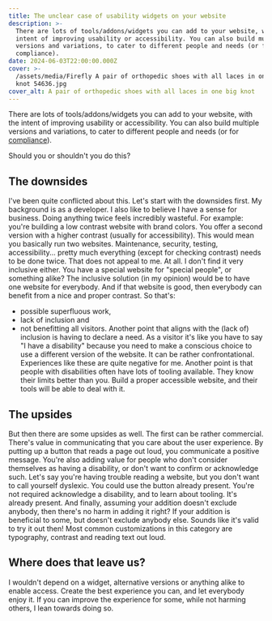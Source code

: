 ```yaml
---
title: The unclear case of usability widgets on your website
description: >-
  There are lots of tools/addons/widgets you can add to your website, with the
  intent of improving usability or accessibility. You can also build multiple
  versions and variations, to cater to different people and needs (or for
  compliance).
date: 2024-06-03T22:00:00.000Z
cover: >-
  /assets/media/Firefly A pair of orthopedic shoes with all laces in one big
  knot 54636.jpg
cover_alt: A pair of orthopedic shoes with all laces in one big knot
---
```


There are lots of tools/addons/widgets you can add to your website, with the intent of improving usability or accessibility. You can also build multiple versions and variations, to cater to different people and needs (or for [compliance](https://www.w3.org/TR/WCAG22/#dfn-conforming-alternate-versions)).

Should you or shouldn't you do this?

## The downsides

I've been quite conflicted about this. Let's start with the downsides first.
My background is as a developer. I also like to believe I have a sense for business. Doing anything twice feels incredibly wasteful.
For example: you're building a low contrast website with brand colors. You offer a second version with a higher contrast (usually for accessibility).
This would mean you basically run two websites. Maintenance, security, testing, accessibility... pretty much everything (except for checking contrast) needs to be done twice. That does not appeal to me. At all.
I don't find it very inclusive either. You have a special website for "special people", or something alike? The inclusive solution (in my opinion) would be to have one website for everybody. And if that website is good, then everybody can benefit from a nice and proper contrast.
So that's:

* possible superfluous work,
* lack of inclusion and
* not benefitting all visitors.
  Another point that aligns with the (lack of) inclusion is having to declare a need. As a visitor it's like you have to say "I have a disability" because you need to make a conscious choice to use a different version of the website. It can be rather confrontational. Experiences like these are quite negative for me.
  Another point is that people with disabilities often have lots of tooling available. They know their limits better than you. Build a proper accessible website, and their tools will be able to deal with it.

## The upsides

But then there are some upsides as well. The first can be rather commercial. There's value in communicating that you care about the user experience. By putting up a button that reads a page out loud, you communicate a positive message.
You're also adding value for people who don't consider themselves as having a disability, or don't want to confirm or acknowledge such. Let's say you're having trouble reading a website, but you don't want to call yourself dyslexic. You could use the button already present. You're not required acknowledge a disability, and to learn about tooling. It's already present.
And finally, assuming your addition doesn't exclude anybody, then there's no harm in adding it right?  If your addition is beneficial to some, but doesn't exclude anybody else. Sounds like it's valid to try it out then!
Most common customizations in this category are typography, contrast and reading text out loud.

## Where does that leave us?

I wouldn't depend on a widget, alternative versions or anything alike to enable access. Create the best experience you can, and let everybody enjoy it. If you can improve the experience for some, while not harming others, I lean towards doing so.

